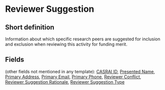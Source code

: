 # Reviewer Suggestion
## Short definition
Information about which specific research peers are suggested for inclusion and exclusion when reviewing this activity for funding merit.
## Fields
(other fields not mentioned in any template):
[CASRAI ID](../Object-Fields/Reviewer%20Suggestion/CASRAI%20ID.md),
[Presented Name](../Object-Fields/Reviewer%20Suggestion/Presented%20Name.md),
[Primary Address](../Object-Fields/Reviewer%20Suggestion/Primary%20Address.md),
[Primary Email](../Object-Fields/Reviewer%20Suggestion/Primary%20Email.md),
[Primary Phone](../Object-Fields/Reviewer%20Suggestion/Primary%20Phone.md),
[Reviewer Conflict](../Object-Fields/Reviewer%20Suggestion/Reviewer%20Conflict.md),
[Reviewer Suggestion Rationale](../Object-Fields/Reviewer%20Suggestion/Reviewer%20Suggestion%20Rationale.md),
[Reviewer Suggestion Type](../Object-Fields/Reviewer%20Suggestion/Reviewer%20Suggestion%20Type.md)
